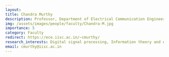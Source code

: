 ```yaml
---
layout: 
title: Chandra Murthy 
description: Professor, Department of Electrical Communication Engineering (ECE)
img: /assets/images/people/faculty/Chandra-M.jpg
importance: 5
category: Faculty
redirect: https://ece.iisc.ac.in/~cmurthy/
research_interests: Digital signal processing, Information theory and estimation theory, and their applications in the optimization of MIMO, OFDM and CDMA wireless communication systems
email: cmurthy@iisc.ac.in
---
```

